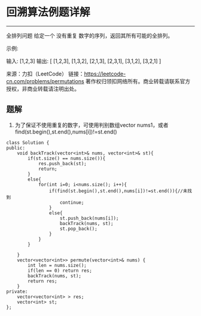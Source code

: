 # 回溯算法例题详解
***
全排列问题
给定一个 没有重复 数字的序列，返回其所有可能的全排列。

示例:

输入: [1,2,3]
输出:
[
  [1,2,3],
  [1,3,2],
  [2,1,3],
  [2,3,1],
  [3,1,2],
  [3,2,1]
]

来源：力扣（LeetCode）
链接：https://leetcode-cn.com/problems/permutations
著作权归领扣网络所有。商业转载请联系官方授权，非商业转载请注明出处。
## 题解
1. 为了保证不使用重复的数字，可使用判别数组vector<bool> nums1，或者find(st.begin(),st.end(),nums[i])!=st.end()
```language
class Solution {
public:
    void backTrack(vector<int>& nums, vector<int>& st){
        if(st.size() == nums.size()){
            res.push_back(st);
            return;
        }
        else{
            for(int i=0; i<nums.size(); i++){
                if(find(st.begin(),st.end(),nums[i])!=st.end()){//未找到
                    continue;
                }                    
                else{
                    st.push_back(nums[i]);
                    backTrack(nums, st);
                    st.pop_back();
                }
            }
        }
            
    }
    vector<vector<int>> permute(vector<int>& nums) {
        int len = nums.size();
        if(len == 0) return res;
        backTrack(nums, st);
        return res;
    }
private:
    vector<vector<int> > res;
    vector<int> st;
};
```

